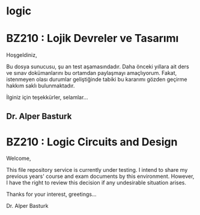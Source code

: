 # logic

# BZ210 : Lojik Devreler ve Tasarımı

Hoşgeldiniz,

Bu dosya sunucusu, şu an test aşamasındadır. Daha önceki yıllara ait ders ve sınav dokümanlarını bu ortamdan paylaşmayı amaçlıyorum. Fakat, istenmeyen olası durumlar geliştiğinde tabiki bu kararımı gözden geçirme hakkım saklı bulunmaktadır.

İlginiz için teşekkürler, selamlar...

Dr. Alper Basturk
--

# BZ210 : Logic Circuits and Design

Welcome,

This file repository service is currently under testing. I intend to share my previous years' course and exam documents by this environment. However, I have the right to review this decision if any undesirable situation arises.

Thanks for your interest, greetings...

Dr. Alper Basturk
